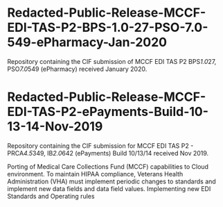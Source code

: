 # Redacted-Public-Release-MCCF-EDI-TAS-P2-BPS-1.0-27-PSO-7.0-549-ePharmacy-Jan-2020
Repository containing the CIF submission of MCCF EDI TAS P2 BPS*1.0*27, PSO*7.0*549 (ePharmacy) received January 2020.

# Redacted-Public-Release-MCCF-EDI-TAS-P2-ePayments-Build-10-13-14-Nov-2019
Repository containing the CIF submission for MCCF EDI TAS P2 - PRCA*4.5*349, IB*2.0*642 (ePayments) Build 10/13/14 received Nov 2019.

Porting of Medical Care Collections Fund (MCCF) capabilities to Cloud environment. To maintain HIPAA compliance, Veterans Health Administration (VHA) must implement periodic changes to standards and implement new data fields and data field values. Implementing new EDI Standards and Operating rules 

